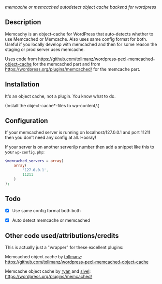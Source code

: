 

*memcache or memcached autodetect object cache backend for wordpress*

## Description

Memcachy is an object-cache for WordPress that auto-detects whether to use Memcached or Memcache.
Also uses same config format for both. Useful if you locally develop with memcached and then for some reason the staging or prod server uses memcache.

Uses code from https://github.com/tollmanz/wordpress-pecl-memcached-object-cache for the memcached part and from https://wordpress.org/plugins/memcached/ for the memcache part.

## Installation

It's an object cache, not a plugin. You know what to do.

(Install the object-cache*-files to wp-content/.)

## Configuration

If your memcached server is running on localhost/127.0.0.1 and port 11211 then you don't need any config at all. Hooray!

If your server is on another server/ip number then add a snippet like this to your `wp-config.php`:

```php
$memcached_servers = array(
    array(
        '127.0.0.1',
        11211
    )
);
```


## Todo

- [x] Use same config format both both
- [x] Auto detect memcache or memcached


## Other code used/attributions/credits

This is actually just a "wrapper" for these excellent plugins:

Memcached object cache by [tollmanz](https://profiles.wordpress.org/tollmanz):
https://github.com/tollmanz/wordpress-pecl-memcached-object-cache

Memcache object cache by [ryan](https://profiles.wordpress.org/ryan/) and [sivel](https://profiles.wordpress.org/sivel/):
https://wordpress.org/plugins/memcached/

